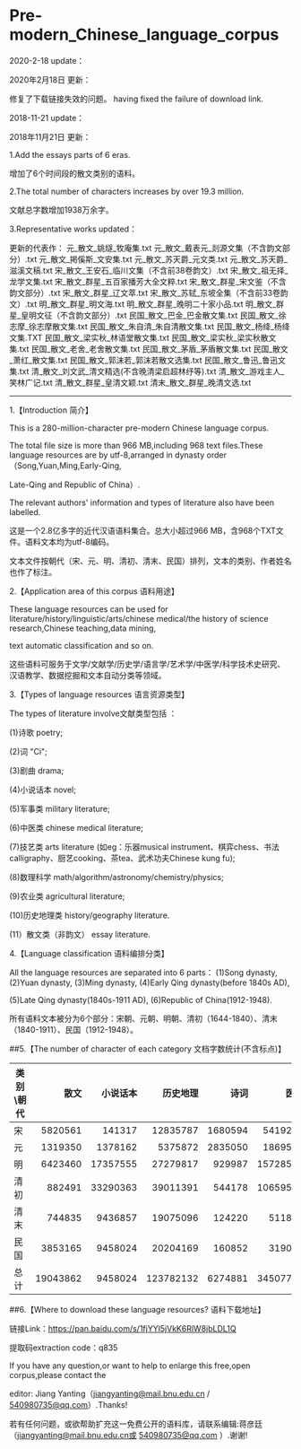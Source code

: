 # Pre-modern_Chinese_language_corpus

2020-2-18 update：

2020年2月18日 更新：

修复了下载链接失效的问题。 having fixed the failure of download link. 




2018-11-21 update：

2018年11月21日 更新： 

1.Add the essays parts of 6 eras.

增加了6个时间段的散文类别的语料。

2.The total number of characters increases by over 19.3 million.

文献总字数增加1938万余字。


3.Representative works updated：

更新的代表作：
元_散文_姚燧_牧庵集.txt 
元_散文_戴表元_剡源文集（不含韵文部分）.txt 
元_散文_掲傒斯_文安集.txt 
元_散文_苏天爵_元文类.txt 
元_散文_苏天爵_滋溪文稿.txt 
宋_散文_王安石_临川文集（不含前38卷韵文）.txt 
宋_散文_祖无择_龙学文集.txt 
宋_散文_群星_五百家播芳大全文粹.txt 
宋_散文_群星_宋文鉴（不含韵文部分）.txt 
宋_散文_群星_辽文萃.txt 
宋_散文_苏轼_东坡全集（不含前33卷韵文）.txt 
明_散文_群星_明文海.txt 
明_散文_群星_晚明二十家小品.txt 
明_散文_群星_皇明文征（不含韵文部分）.txt 
民国_散文_巴金_巴金散文集.txt 
民国_散文_徐志摩_徐志摩散文集.txt 
民国_散文_朱自清_朱自清散文集.txt 
民国_散文_杨绛_杨绛文集.TXT 
民国_散文_梁实秋_林语堂散文集.txt 
民国_散文_梁实秋_梁实秋散文集.txt 
民国_散文_老舍_老舍散文集.txt 
民国_散文_茅盾_茅盾散文集.txt 
民国_散文_萧红_散文集.txt 
民国_散文_郭沫若_郭沫若散文选集.txt 
民国_散文_鲁迅_鲁迅文集.txt 
清_散文_刘文武_清文精选(不含晚清梁启超林纾等).txt 
清_散文_游戏主人_笑林广记.txt 
清_散文_群星_皇清文颖.txt 
清末_散文_群星_晚清文选.txt 

------------------------------------------------------------------------------------------------------------------

1.【Introduction 简介】

This is a 280-million-character pre-modern Chinese language corpus.

The total file size is more than 966 MB,including 968 text files.These language resources are by utf-8,arranged in dynasty order（Song,Yuan,Ming,Early-Qing,

Late-Qing and Republic of China）.

The relevant authors' information and types of literature also have been labelled.

这是一个2.8亿多字的近代汉语语料集合。总大小超过966 MB，含968个TXT文件。语料文本均为utf-8编码。

文本文件按朝代（宋、元、明、清初、清末、民国）排列，文本的类别、作者姓名也作了标注。



2.【Application area of this corpus 语料用途】
 
These language resources can be used for literature/history/linguistic/arts/chinese medical/the history of science research,Chinese teaching,data mining,

text automatic classification and so on.
 
  这些语料可服务于文学/文献学/历史学/语言学/艺术学/中医学/科学技术史研究、汉语教学、数据挖掘和文本自动分类等领域。



3.【Types of language resources  语言资源类型】

The types of literature involve文献类型包括 ：

(1)诗歌 poetry;

(2)词 "Ci";

(3)剧曲 drama; 

(4)小说话本 novel; 

(5)军事类 military literature; 

(6)中医类 chinese medical literature; 

(7)技艺类 arts literature (如eg：乐器musical instrument、棋弈chess、书法calligraphy、厨艺cooking、茶tea、武术功夫Chinese kung fu); 

(8)数理科学 math/algorithm/astronomy/chemistry/physics; 

(9)农业类 agricultural literature;

(10)历史地理类 history/geography literature.

(11）散文类（非韵文） essay literature.




4.【Language classification 语料编排分类】

All the language resources are separated into 6 parts： (1)Song dynasty, (2)Yuan dynasty, (3)Ming dynasty, (4)Early Qing dynasty(before 1840s AD), 

(5)Late Qing dynasty(1840s-1911 AD), (6)Republic of China(1912-1948).

所有语料文本被分为6个部分：宋朝、元朝、明朝、清初（1644-1840）、清末（1840-1911）、民国（1912-1948）。



##5.【The number of character of each category 文档字数统计(不含标点)】

|类别\朝代|散文|小说话本|历史地理|诗词|医学|农学|剧曲|数理科学|技艺|军事|总字数|   
|-|-:|-:|-:|-:|-:|-:|-:|-:|-:|-:|-:|  
宋|5820561|141317|12835787|1680594|5419232|18930|	0|	285620|	33288	|445545	|26680874|
元|1319350|1378162|5375872|2835050|1869542|189182	|2423584	|116977|	50850	|0	|15558569|
明|6423460|17357555|27279817|929987|15728504|552105|	2639445	|1454890|	187069|	803206|	73356038|
清初|882491|33290363|39011391|544178|10659597|5692	|1040341	|3749246	|501007|	0|	89684306|
清末|744835|9436857|19075096|124220|511873|0|	1411883|	0|	0|	19670|	31324434|
民国|3853165|9458024|20204169|160852|319042|0	|427896|	0|	0|	136671	|34559819|
总计|19043862|9458024|123782132|6274881|34507790|765909|7943149|5606733|772214|1405092|271164040|






##6.【Where to download these language resources? 语料下载地址】

链接Link：https://pan.baidu.com/s/1fjYYl5jVkK6RlW8jbLDL1Q 

提取码extraction code：q835 




If you have any question,or want to help to enlarge this free,open corpus,please contact the 

editor: Jiang Yanting（jiangyanting@mail.bnu.edu.cn / 540980735@qq.com）.Thanks!

若有任何问题，或欲帮助扩充这一免费公开的语料库，请联系编辑:蒋彦廷（jiangyanting@mail.bnu.edu.cn或 540980735@qq.com ）.谢谢! 
